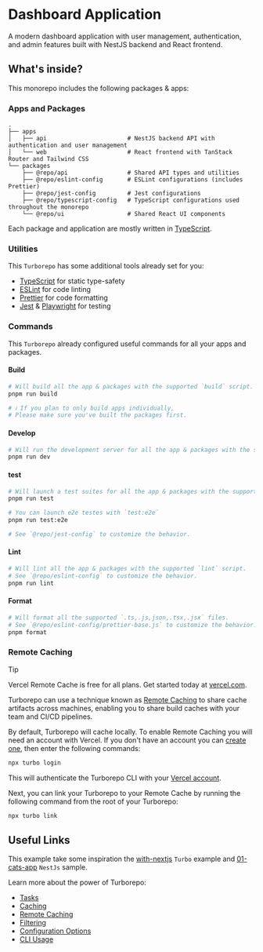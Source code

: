 # Dashboard Application

A modern dashboard application with user management, authentication, and admin features built with NestJS backend and React frontend.

## What's inside?

This monorepo includes the following packages & apps:

### Apps and Packages

```shell
.
├── apps
│   ├── api                       # NestJS backend API with authentication and user management
│   └── web                       # React frontend with TanStack Router and Tailwind CSS
└── packages
    ├── @repo/api                 # Shared API types and utilities
    ├── @repo/eslint-config       # ESLint configurations (includes Prettier)
    ├── @repo/jest-config         # Jest configurations
    ├── @repo/typescript-config   # TypeScript configurations used throughout the monorepo
    └── @repo/ui                  # Shared React UI components
```

Each package and application are mostly written in [TypeScript](https://www.typescriptlang.org/).

### Utilities

This `Turborepo` has some additional tools already set for you:

- [TypeScript](https://www.typescriptlang.org/) for static type-safety
- [ESLint](https://eslint.org/) for code linting
- [Prettier](https://prettier.io) for code formatting
- [Jest](https://prettier.io) & [Playwright](https://playwright.dev/) for testing

### Commands

This `Turborepo` already configured useful commands for all your apps and packages.

#### Build

```bash
# Will build all the app & packages with the supported `build` script.
pnpm run build

# ℹ️ If you plan to only build apps individually,
# Please make sure you've built the packages first.
```

#### Develop

```bash
# Will run the development server for all the app & packages with the supported `dev` script.
pnpm run dev
```

#### test

```bash
# Will launch a test suites for all the app & packages with the supported `test` script.
pnpm run test

# You can launch e2e testes with `test:e2e`
pnpm run test:e2e

# See `@repo/jest-config` to customize the behavior.
```

#### Lint

```bash
# Will lint all the app & packages with the supported `lint` script.
# See `@repo/eslint-config` to customize the behavior.
pnpm run lint
```

#### Format

```bash
# Will format all the supported `.ts,.js,json,.tsx,.jsx` files.
# See `@repo/eslint-config/prettier-base.js` to customize the behavior.
pnpm format
```

### Remote Caching

> [!TIP]
> Vercel Remote Cache is free for all plans. Get started today at [vercel.com](https://vercel.com/signup?/signup?utm_source=remote-cache-sdk&utm_campaign=free_remote_cache).

Turborepo can use a technique known as [Remote Caching](https://turborepo.com/docs/core-concepts/remote-caching) to share cache artifacts across machines, enabling you to share build caches with your team and CI/CD pipelines.

By default, Turborepo will cache locally. To enable Remote Caching you will need an account with Vercel. If you don't have an account you can [create one](https://vercel.com/signup?utm_source=turborepo-examples), then enter the following commands:

```bash
npx turbo login
```

This will authenticate the Turborepo CLI with your [Vercel account](https://vercel.com/docs/concepts/personal-accounts/overview).

Next, you can link your Turborepo to your Remote Cache by running the following command from the root of your Turborepo:

```bash
npx turbo link
```

## Useful Links

This example take some inspiration the [with-nextjs](https://github.com/vercel/turborepo/tree/main/examples/with-nextjs) `Turbo` example and [01-cats-app](https://github.com/nestjs/nest/tree/master/sample/01-cats-app) `NestJs` sample.

Learn more about the power of Turborepo:

- [Tasks](https://turborepo.com/docs/crafting-your-repository/running-tasks)
- [Caching](https://turborepo.com/docs/crafting-your-repository/caching)
- [Remote Caching](https://turborepo.com/docs/core-concepts/remote-caching)
- [Filtering](https://turborepo.com/docs/crafting-your-repository/running-tasks#using-filters)
- [Configuration Options](https://turborepo.com/docs/reference/configuration)
- [CLI Usage](https://turborepo.com/docs/reference/command-line-reference)
